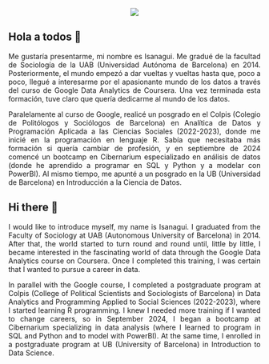 <p align="center">
  <img src="https://camo.githubusercontent.com/71463c24fba53b346805c51a3a0fac93b4d47c49ac8fecb7c947368bc8e82209/68747470733a2f2f726561646d652d747970696e672d7376672e6865726f6b756170702e636f6d3f666f6e743d4a6574627261696e732b6d6f6e6f2673697a653d3430266475726174696f6e3d3330303026636f6c6f723d3333464633332663656e7465723d74727565267643656e7465723d747275652677696474683d343335266c696e65733d4865792e2e2e2b5468652b576f726c643b49732b596f7572732e2e2e3b416e642e2e2e2b546869732b49733b2e2e2e2b4d792b4769746875622e3b" />
</p>


## Hola a todos 👋  
<div style="text-align: justify;">
Me gustaría presentarme, mi nombre es Isanagui. Me gradué de la facultad de Sociología de la UAB (Universidad Autónoma de Barcelona) en 2014. Posteriormente, el mundo empezó a dar vueltas y vueltas hasta que, poco a poco, llegué a interesarme por el apasionante mundo de los datos a través del curso de Google Data Analytics de Coursera. Una vez terminada esta formación, tuve claro que quería dedicarme al mundo de los datos.  

Paralelamente al curso de Google, realicé un posgrado en el Colpis (Colegio de Politólogos y Sociólogos de Barcelona) en Analítica de Datos y Programación Aplicada a las Ciencias Sociales (2022-2023), donde me inicié en la programación en lenguaje R. Sabía que necesitaba más formación si quería cambiar de profesión, y en septiembre de 2024 comencé un bootcamp en Cibernarium especializado en análisis de datos (donde he aprendido a programar en SQL y Python y a modelar con PowerBI). Al mismo tiempo, me apunté a un posgrado en la UB (Universidad de Barcelona) en Introducción a la Ciencia de Datos.  
</div>


## Hi there 👋  
<div style="text-align: justify;">
I would like to introduce myself, my name is Isanagui. I graduated from the Faculty of Sociology at UAB (Autonomous University of Barcelona) in 2014. After that, the world started to turn round and round until, little by little, I became interested in the fascinating world of data through the Google Data Analytics course on Coursera. Once I completed this training, I was certain that I wanted to pursue a career in data.  

In parallel with the Google course, I completed a postgraduate program at Colpis (College of Political Scientists and Sociologists of Barcelona) in Data Analytics and Programming Applied to Social Sciences (2022-2023), where I started learning R programming. I knew I needed more training if I wanted to change careers, so in September 2024, I began a bootcamp at Cibernarium specializing in data analysis (where I learned to program in SQL and Python and to model with PowerBI). At the same time, I enrolled in a postgraduate program at UB (University of Barcelona) in Introduction to Data Science.  
</div>


<!--
**Isanagui1818/Isanagui1818** is a ✨ _special_ ✨ repository because its `README.md` (this file) appears on your GitHub profile.

Here are some ideas to get you started:

- 🔭 I’m currently working on ...
- 🌱 I’m currently learning ...
- 👯 I’m looking to collaborate on ...
- 🤔 I’m looking for help with ...
- 💬 Ask me about ...
- 📫 How to reach me: ...
- 😄 Pronouns: ...
- ⚡ Fun fact: ...
-->
